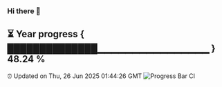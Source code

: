 ### Hi there 👋
⏳ Year progress { ██████████████▁▁▁▁▁▁▁▁▁▁▁▁▁▁▁▁ } 48.24 %
---
⏰ Updated on Thu, 26 Jun 2025 01:44:26 GMT
![Progress Bar CI](https://github.com/liununu/liununu/workflows/Progress%20Bar%20CI/badge.svg)
